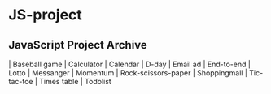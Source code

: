 # JS-project
## JavaScript Project Archive

| Baseball game
| Calculator
| Calendar
| D-day
| Email ad
| End-to-end
| Lotto
| Messanger
| Momentum
| Rock-scissors-paper
| Shoppingmall
| Tic-tac-toe
| Times table
| Todolist